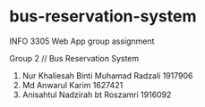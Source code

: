 # bus-reservation-system
INFO 3305 Web App group assignment

Group 2 // Bus Reservation System
1. Nur Khaliesah Binti Muhamad Radzali 1917906
2. Md Anwarul Karim 1627421
3. Anisahtul Nadzirah bt Roszamri 1916092
